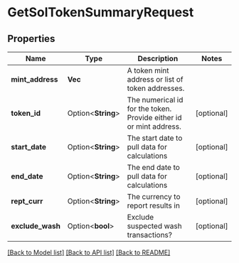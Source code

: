 # GetSolTokenSummaryRequest

## Properties

Name | Type | Description | Notes
------------ | ------------- | ------------- | -------------
**mint_address** | **Vec<String>** | A token mint address or list of token addresses. | 
**token_id** | Option<**String**> | The numerical id for the token. Provide either id or mint address. | [optional]
**start_date** | Option<**String**> | The start date to pull data for calculations | [optional]
**end_date** | Option<**String**> | The end date to pull data for calculations | [optional]
**rept_curr** | Option<**String**> | The currency to report results in | [optional]
**exclude_wash** | Option<**bool**> | Exclude suspected wash transactions? | [optional]

[[Back to Model list]](../README.md#documentation-for-models) [[Back to API list]](../README.md#documentation-for-api-endpoints) [[Back to README]](../README.md)


